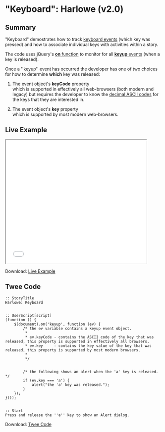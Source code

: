 # "Keyboard": Harlowe (v2.0)

## Summary

"Keyboard" demostrates how to track [keyboard events](https://developer.mozilla.org/en-US/docs/Web/API/KeyboardEvent) (which key was pressed) and how to associate individual keys with activities within a story.

The code uses jQuery's [**on** function](http://api.jquery.com/on/) to monitor for all [**keyup** events](https://developer.mozilla.org/en-US/docs/Web/Events/keyup) (when a key is released).

Once a ''keyup'' event has occurred the developer has one of two choices for how to determine **which** key was released:

1. The event object's **keyCode** property<br>
   which is supported in effectively all web-browsers (both modern and legacy) but requires the developer to know the [decimal ASCII codes](http://www.asciichart.com/) for the keys that they are interested in.

2. The event object's **key** property<br>
   which is supported by most modern web-browsers.


## Live Example

<section>
<iframe src="harlowe_keyboard_example.html" height=400 width=90%></iframe>


Download: <a href="harlowe_keyboard_example.html" target="_blank">Live Example</a>
</section>

## Twee Code

```
:: StoryTitle
Harlowe: Keyboard


:: UserScript[script]
(function () {
	$(document).on('keyup', function (ev) {
		/* the ev variable contains a keyup event object.
		 *
		 * ev.keyCode - contains the ASCII code of the key that was released, this property is supported in effectively all browsers.
		 * ev.key     - contains the key value of the key that was released, this property is supported by most modern browsers.
		 *
		 */


		/* the following shows an alert when the 'a' key is released. */
		if (ev.key === 'a') {
			alert("the 'a' key was released.");
		}
	});
}());


:: Start
Press and release the ''a'' key to show an Alert dialog.

```

Download: <a href="harlowe_keyboard_twee.txt" target="_blank">Twee Code</a>

